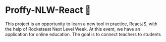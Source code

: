 # Proffy-NLW-React :rocket:
This project is an opportunity to learn a new tool in practice, ReactJS, with the help of Rocketseat Next Level Week. At this event, we have an application for online education. The goal is to connect teachers to students
